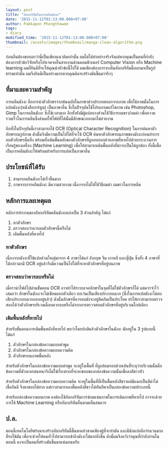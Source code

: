 ```yaml
---
layout: post
title: "อัลกอริทึมในการคลีนมังงะ"
date: '2015-11-12T01:13:00.000+07:00'
author: Pakkapon Phongthawee
tags:
- diary
modified_time: '2015-11-12T01:13:00.000+07:00'
thumbnail: /assets/images/thumbnail/manga-clean-algorithm.png
---
```

ก่อนอืนต้องขอบอกว่านี่เป็นเพียงแนวคิดเท่านั้น ผมไม่ได้ทำอย่างจริงจังแต่หากคุณเป็นคนที่กำลังต้องการหัวข้อวิจัยหรือโปรเจคจบในสายงานด้านคอมพิวเตอร์ Computer Vision หรือ Machine learning ผมก็ยินดีที่จะให้คุณนำหัวข้อนี้ไปใช้ ผมเพียงต้องการจะเห็นอัลกอริทึมนี้ออกมาเป็นรูปธรรมเท่านั้น ผมจึงยินดีเป็นอย่างมากหากคุณคิดจะสร้างมันขึ้นมาจริงๆ

## ที่มาและความสำคัญ

การคลีนมังงะ คือการนำตัวอักษรจากต้นฉบับในภาษาต่างประเทศออกจากภาพ เพื่อใช้ภาพนั้นในการแปลมังงะ(หนังสือการ์ตูน) เป็นภาษาอื่น ซึ่งในปัจจุบันใช้โปรแกรมแก้ไขภาพ เช่น Photoshop, Gimp ในการคลีนมังงะ ซึ่งใช้เวลามาก อีกทั้งยังมีผู้แปลบางส่วนใช้วิธีการถมขาว/ถมดำ เพื่อความรวดเร็วในการคลีนซึ่งส่งผลให้ไฟล์ที่ได้นั้นมีลักษณะออกมาไม่สวยงาม

อีกทั้งในปัจจุบันนี้เราสามารถใช้ OCR (Optical Character Recognition) ในการค้นหาตัวอักษรบนรูปภาพ ดังนั้นจึงมีความเป็นไปได้ที่จะใช้ OCR ค้นหาตัวอักษรบนภาพของมังงะก่อนทำการลบตัวอักษรนั้นทิ้ง พร้อมทั้งเติมพื้นหลังของตัวอักษรที่ถูกลบออกด้วยภาพที่หายไปด้วยกระบวนการเรียนรู้ของเครื่อง (Machine Learning) เพื่อให้สามารถเติมพื้นหลังที่น่าจะเป็นได้ถูกต้อง ทั้งนี้เพื่อเป็นการคลีนมังงะให้พร้อมสำหรับการแปลเป็นภาษาอื่น


## ประโยชน์ที่ได้รับ

1. สามารถคลีนมังงะได้เร็วขึ้นมาก
2. ภาพจากการคลีนมังงะ มีความสวยงาม เนื่องจากไม่ได้ใช้วิธีถมดำ ถมขาวในการคลีน

## หลักการและเหตุผล

หลักการทำงานของอัลกอริทึมคลีนมังงะแบ่งเป็น 3 ส่วนสำคัญ ได้แก่

1. หาตัวอักษร
2. ตรวจสอบว่าควรลบตัวอักษรนี้หรือไม่
3. เติมพื้นหลังที่หายไป

### หาตัวอักษร

เนื่องจากมังงะที่ใช้แปลส่วนใหญ่มาจาก 4 ภาษาได้แก่ อังกฤษ จีน เกาหลี และญี่ปุ่น ซึ่งทั้ง 4 ภาษาที่ได้กล่าวมามี OCR อยู่แล้วจึงมีความเป็นไปได้ที่จะหาตัวอักษรที่อยู่บนภาพ

### ตรวจสอบว่าควรลบหรือไม่

เมื่อรานำไฟล์ไปผ่านขั้นตอน OCR อาจทำให้ระบบเจออักษรในจุดที่ไม่ใช่ตัวอักษรก็ได้ แต่ควรจำไว้เสมอว่า อักษรในมังงะจะไม่เขียนแยกตัวเดียว ยกเว้นเป็นเสียงประกอบฉาก (ซึ่งในการแปลมังงะไม่ลบเสียงประกอบฉากออกอยู่แล้ว) ดังนั้นอักษรที่ควรลบมังจะอยู่ติดกันเป็นประโยค ทำให้เราสามารถตรวจสอบได้ว่าตัวอักษรบริเวณนี้ลบควรลบหรือไม่จากการตรวจสอบตัวอักษรที่อยู่บริเวณใกล้เคียง

### เติมพื้นหลังที่หายไป

สำหรับขั้นตอนการเติมพื้นหลังที่หายไป พบว่าโดยปกติแล้วตัวอักษรในมังงะ มักอยู่ใน 3 รูปแบบนี้ได้แก่

1. ตัวอักษรในกล่องข้อความแบบคำพูด
2. ตัวอักษรในกล่องข้อความแบบความคิด
3. ตัวอักษรบนภาพพื้นหลัง

สำหรับตัวอักษรในกล่องข้อความแบบคำพูด จะอยู่ในพื้นที่ ที่ถูกล้อมรอบด้วยเส้นที่ระบุว่าบริเวณนั้นคือข้อความที่ตัวละครสนทนาจึงไม่ใช่เรื่องยากที่จะหาขอบของกล่องข้อความนั้นเพื่อลงสีขาวทัว

สำหรับตัวอักษรในกล่องข้อความแบบความคิด จะอยู่ในพื้นที่ที่เป็นพื้นหลังสีขาวแต่มีแฉกเป็นสีดำไม่เชื่อกันดี จึงหาขอบได้ยาก แต่เราสามารถลงพื้นหลังสีขาวได้ทันทีหาเป็นกล่องข้อความประเภทนี้

สำหรับกล่องข้อความบนภาพ คงต้องใช้อัลกอริทึมการซ่อมแซมภาพในการเติมภาพที่หายไป อาจจะด้วยการใช้ Machine Learning หรืออัลกอริทึมอื่นตามเห็นสมควร

## ป.ล.

ตอนนี้เทคโนโลยีพร้อมจะสร้างอัลกอริทึมนี้ขึ้นมาแล้วขาดเพียงผู้ที่จะทำมัน และมีนักแปลอีกจำนวนมากที่รอใช้มัน เพื่อจะช่วยให้คนทั่วไปสามารถเข้าถึงมังงะได้มากยิ่งขึ้น ดังนั้ผมจึงหวังว่าคุณที่กำลังอ่านในตอนนี้ คงจะเป็นคนที่สร้างมันขึ้นมาแน่นอนครับ
